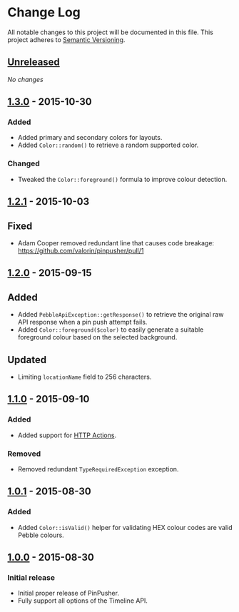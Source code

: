 # Change Log
All notable changes to this project will be documented in this file.
This project adheres to [Semantic Versioning](http://semver.org/).

## [Unreleased][unreleased]

*No changes*

## [1.3.0] - 2015-10-30
### Added
- Added primary and secondary colors for layouts.
- Added `Color::random()` to retrieve a random supported color.

### Changed
- Tweaked the `Color::foreground()` formula to improve colour detection.

## [1.2.1] - 2015-10-03
## Fixed
- Adam Cooper removed redundant line that causes code breakage: <https://github.com/valorin/pinpusher/pull/1>

## [1.2.0] - 2015-09-15
## Added
- Added `PebbleApiException::getResponse()` to retrieve the original raw API response when a pin push attempt fails.
- Added `Color::foreground($color)` to easily generate a suitable foreground colour based on the selected background.

## Updated
- Limiting `locationName` field to 256 characters.

## [1.1.0] - 2015-09-10
### Added
- Added support for [HTTP Actions](https://developer.getpebble.com/guides/timeline/pin-structure/#http-actions).

### Removed
- Removed redundant `TypeRequiredException` exception.

## [1.0.1] - 2015-08-30
### Added
- Added `Color::isValid()` helper for validating HEX colour codes are valid Pebble colours.

## [1.0.0] - 2015-08-30
### Initial release
- Initial proper release of PinPusher.
- Fully support all options of the Timeline API.

[unreleased]: https://github.com/valorin/pinpusher/compare/v1.3.0...HEAD
[1.3.0]: https://github.com/valorin/pinpusher/compare/v1.2.1...v1.3.0
[1.2.1]: https://github.com/valorin/pinpusher/compare/v1.2.0...v1.2.1
[1.2.0]: https://github.com/valorin/pinpusher/compare/v1.1.0...v1.2.0
[1.1.0]: https://github.com/valorin/pinpusher/compare/v1.0.1...v1.1.0
[1.0.1]: https://github.com/valorin/pinpusher/compare/v1.0.0...v1.0.1
[1.0.0]: https://github.com/valorin/pinpusher/compare/6a9c7db...v1.0.0
